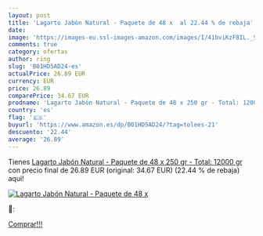 ```yaml
---
layout: post
title: 'Lagarto Jabón Natural - Paquete de 48 x  al 22.44 % de rebaja'
date: 
image: 'https://images-eu.ssl-images-amazon.com/images/I/41bviKzF8IL._SL200_.jpg'
comments: true
category: ofertas
author: ring
slug: 'B01HD5AD24-es'
actualPrice: 26.89 EUR
currency: EUR
price: 26.89
comparePrice: 34.67 EUR
prodname: 'Lagarto Jabón Natural - Paquete de 48 x 250 gr - Total: 12000 gr'
country: 'es'
flag: '🇪🇸'
buyurl: 'https://www.amazon.es/dp/B01HD5AD24/?tag=tolees-21'
descuento: '22.44'
average: '26.89'
---
```


Tienes [Lagarto Jabón Natural - Paquete de 48 x 250 gr - Total: 12000 gr](https://www.amazon.es/dp/B01HD5AD24/?tag=tolees-21) con precio final de  26.89 EUR (original: 34.67 EUR) (22.44 %  de rebaja) aqui!

[![Lagarto Jabón Natural - Paquete de 48 x ](https://images-eu.ssl-images-amazon.com/images/I/41bviKzF8IL._SL200_.jpg)](https://www.amazon.es/dp/B01HD5AD24/?tag=tolees-21)

🔎:


[Comprar!!!](https://www.amazon.es/dp/B01HD5AD24/?tag=tolees-21)
